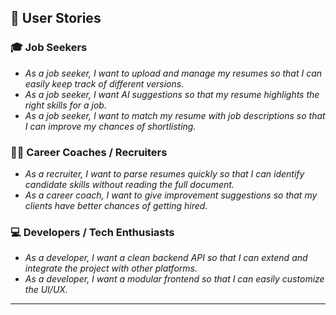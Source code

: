 ## 👥 User Stories

### 🎓 Job Seekers
- *As a job seeker, I want to upload and manage my resumes so that I can easily keep track of different versions.*  
- *As a job seeker, I want AI suggestions so that my resume highlights the right skills for a job.*  
- *As a job seeker, I want to match my resume with job descriptions so that I can improve my chances of shortlisting.*  

### 🧑‍💼 Career Coaches / Recruiters
- *As a recruiter, I want to parse resumes quickly so that I can identify candidate skills without reading the full document.*  
- *As a career coach, I want to give improvement suggestions so that my clients have better chances of getting hired.*  

### 💻 Developers / Tech Enthusiasts
- *As a developer, I want a clean backend API so that I can extend and integrate the project with other platforms.*  
- *As a developer, I want a modular frontend so that I can easily customize the UI/UX.*  

---

